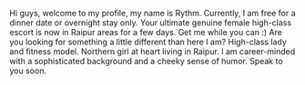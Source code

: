 Hi guys, welcome to my profile, my name is Rythm. Currently, I am free for a dinner date or overnight stay only. Your ultimate genuine female high-class escort is now in Raipur areas for a few days. Get me while you can :) Are you looking for something a little different than here I am? High-class lady and fitness model. Northern girl at heart living in Raipur. I am career-minded with a sophisticated background and a cheeky sense of humor. Speak to you soon.